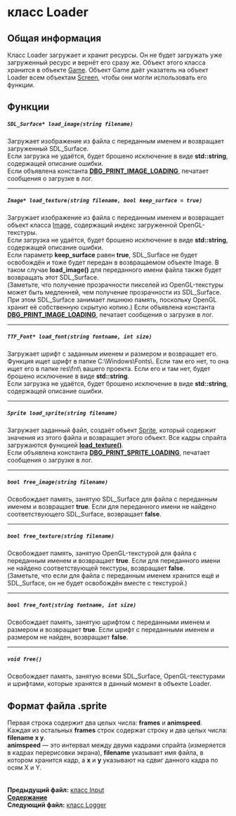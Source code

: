 ﻿# класс Loader

## Общая информация

Класс Loader загружает и хранит ресурсы. Он не будет загружать уже загруженный ресурс и вернёт его сразу же. Объект этого класса хранится в объекте [Game](05_Game.md). Объект Game даёт указатель на объект Loader всем объектам [Screen](03_Screen.md), чтобы они могли использовать его функции.

## Функции

##### `SDL_Surface* load_image(string filename)`
Загружает изображение из файла с переданным именем и возвращает загруженный SDL_Surface.  
Если загрузка не удаётся, будет брошено исключение в виде **std::string**, содержащей описание ошибки.  
Если объявлена константа **[DBG_PRINT_IMAGE_LOADING](19_debug_h.md#dbg_print_image_loading)**, печатает сообщения о загрузке в лог.  

----
##### `Image* load_texture(string filename, bool keep_surface = true)`
Загружает изображение из файла с переданным именем и возвращает объект класса [Image](12_Image.md), содержащий индекс загруженной OpenGL-текстуры.  
Если загрузка не удаётся, будет брошено исключение в виде **std::string**, содержащей описание ошибки.  
Если параметр **keep_surface** равен **true**, SDL_Surface не будет освобождён и тоже будет передан в возвращаемом объекте Image. В таком случае **load_image()** для переданного имени файла также будет возвращать этот SDL_Surface.  
(Заметьте, что получение прозрачности пикселей из OpenGL-текстуры может быть медленней, чем получение прозрачности из SDL_Surface. При этом SDL_Surface занимает лишнюю память, поскольку OpenGL хранит её собственную скрытую копию.) 
Если объявлена константа **[DBG_PRINT_IMAGE_LOADING](19_debug_h.md#dbg_print_image_loading)**, печатает сообщения о загрузке в лог.  

----
##### `TTF_Font* load_font(string fontname, int size)`
Загружает шрифт с заданным именем и размером и возвращает его. Функция ищет шрифт в папке C:\Windows\Fonts\\. Если там его нет, то она ищет его в папке res\fnt\ вашего проекта. Если его и там нет, будет брошено исключение в виде **std::string**.  
Если загрузка не удаётся, будет брошено исключение в виде **std::string**, содержащей описание ошибки.  

----
##### `Sprite load_sprite(string filename)`
Загружает заданный файл, создаёт объект [Sprite](13_Sprite.md), который содержит значения из этого файла и возвращает этого объект. Все кадры спрайта загружаются функцией **[load_texture()](09_Loader.md#image-load_texturestring-filename-bool-keep_surface--true)**.  
Если объявлена константа **[DBG_PRINT_SPRITE_LOADING](19_debug_h.md#dbg_print_sprite_loading)**, печатает сообщения о загрузке в лог.  

----
##### `bool free_image(string filename)`
Освобождает память, занятую SDL_Surface для файла с переданным именем и возвращает **true**. Если для переданного имени не найдено соответствующего SDL_Surface, возвращает **false**.  

----
##### `bool free_texture(string filename)`
Освобождает память, занятую OpenGL-текстурой для файла с переданным именем и возвращает **true**. Если для переданного имени не найдено соответствующей текстуры, возвращает **false**.  
(Заметьте, что если для файла с переданным именем хранится ещё и SDL_Surface, он не будет освобождён вместе с текстурой.)  

----
##### `bool free_font(string fontname, int size)`
Освобождает память, занятую шрифтом с переданными именем и размером и возвращает **true**. Если шрифт с переданными именем и размером не найден, возвращает **false**.  

----
##### `void free()`
Освобождает память, занятую всеми SDL_Surface, OpenGL-текстурами и шрифтами, которые хранятся в данный момент в объекте Loader.

## Формат файла .sprite

Первая строка содержит два целых числа: **frames** и **animspeed**.  
Каждая из остальных **frames** строк содержат строку и два целых числа: **filename x y**.  
**animspeed** — это интервал между двумя кадрами спрайта (измеряется в кадрах перерисовки экрана), **filename** указывает имя файла, в котором хранится кадр, а **x** и **y** указывают на сдвиг данного кадра по осям X и Y.  
   
   
**Предыдущий файл:** [класс Input](08_Input.md)  
**[Содержание](00_Contents.md)**  
**Следующий файл:** [класс Logger](10_Logger.md)